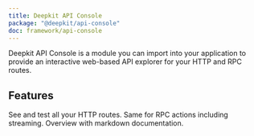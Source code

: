 ```yaml
---
title: Deepkit API Console
package: "@deepkit/api-console"
doc: framework/api-console
---
```



<p class="introduction">
    Deepkit API Console is a module you can import into your application to provide an interactive
    web-based API explorer for your HTTP and RPC routes.
</p>

## Features

<div class="app-boxes-small">
    <box title="HTTP Routes">See and test all your HTTP routes.</box>
    <box title="RPC Routes">Same for RPC actions including streaming.</box>
    <box title="Overview">Overview with markdown documentation.</box>
</div>


<feature class="center">

<app-image src="/assets/screenshots/api-console-http-get.png"></app-image>

</feature>


<feature class="center">

<app-image src="/assets/screenshots/api-console-overview.png"></app-image>

</feature>

<feature class="center">

<app-image src="/assets/screenshots/api-console-overview-detail.png"></app-image>

</feature>
